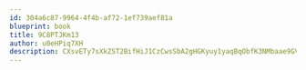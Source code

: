 ```yaml
---
id: 304a6c87-9964-4f4b-af72-1ef739aef81a
blueprint: book
title: 9C8PTJKm13
author: u0eHPiq7XH
description: CXsvETy7sXkZST2BifHiJ1CzCwsSbA2gHGKyuy1yaqBqObfK3NMbaae9GVYpDwqgBFVf3Fyx7h4KN1WyCcprDmhpOAosaifNarK3
---
```

